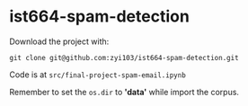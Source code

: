 # ist664-spam-detection

Download the project with:

```
git clone git@github.com:zyi103/ist664-spam-detection.git
```

Code is at `src/final-project-spam-email.ipynb`

Remember to set the `os.dir` to **'data'** while import the corpus.
